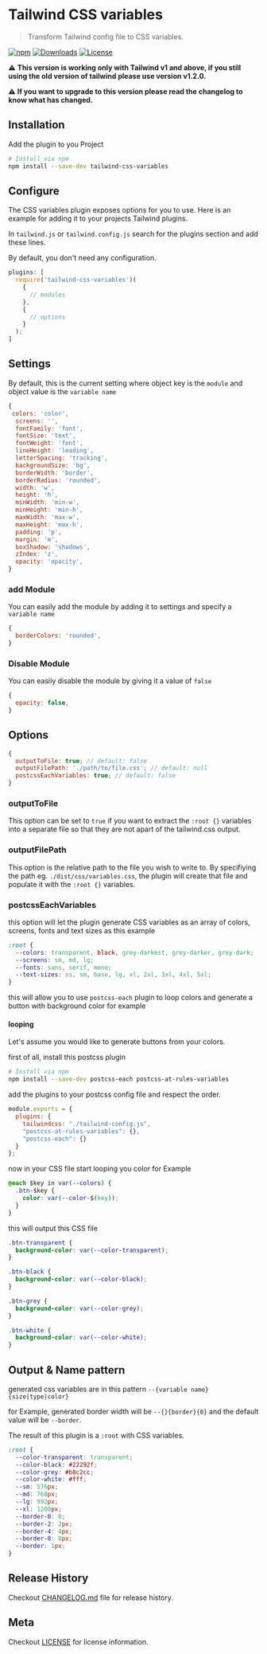 # Tailwind CSS variables

> Transform Tailwind config file to CSS variables.

[![npm](https://img.shields.io/npm/v/tailwind-css-variables.svg?style=for-the-badge)](https://www.npmjs.com/package/tailwind-css-variables)
[![Downloads](https://img.shields.io/npm/dt/tailwind-css-variables.svg?style=for-the-badge)](https://www.npmjs.com/package/tailwind-css-variables)
[![License](https://img.shields.io/npm/l/tailwind-css-variables.svg?style=for-the-badge)](https://es.wikipedia.org/wiki/Licencia_MIT)

:warning: **This version is working only with Tailwind v1 and above, if you still using the old version of tailwind please use version v1.2.0.**

:warning: **If you want to upgrade to this version please read the changelog to know what has changed.**

## Installation

Add the plugin to you Project

```bash
# Install via npm
npm install --save-dev tailwind-css-variables
```

## Configure

The CSS variables plugin exposes options for you to use. Here is an example for adding it to your projects Tailwind plugins.

In `tailwind.js` or `tailwind.config.js` search for the plugins section and add these lines.

By default, you don't need any configuration.

```js
plugins: [
  require('tailwind-css-variables')(
    {
      // modules
    },
    {
      // options
    }
  );
]
```

## Settings

By default, this is the current setting
where object key is the `module` and object value is the `variable name`

```js
{
 colors: 'color',
  screens: '',
  fontFamily: 'font',
  fontSize: 'text',
  fontWeight: 'font',
  lineHeight: 'leading',
  letterSpacing: 'tracking',
  backgroundSize: 'bg',
  borderWidth: 'border',
  borderRadius: 'rounded',
  width: 'w',
  height: 'h',
  minWidth: 'min-w',
  minHeight: 'min-h',
  maxWidth: 'max-w',
  maxHeight: 'max-h',
  padding: 'p',
  margin: 'm',
  boxShadow: 'shadows',
  zIndex: 'z',
  opacity: 'opacity',
}
```

### add Module

You can easily add the module by adding it to settings and specify a `variable name`

```js
{
  borderColors: 'rounded',
}
```

### Disable Module

You can easily disable the module by giving it a value of `false`

```js
{
  opacity: false,
}
```

## Options

```js
{
  outputToFile: true; // default: false
  outputFilePath: './path/to/file.css'; // default: null
  postcssEachVariables: true; // default: false
}
```

### outputToFile
This option can be set to `true` if you want to extract the `:root {}` variables into a separate file so that they are not apart of the tailwind.css output.

### outputFilePath
This option is the relative path to the file you wish to write to. By specifiying the path eg. `./dist/css/variables.css`, the plugin will create that file and populate it with the `:root {}` variables.

### postcssEachVariables

this option will let the plugin generate CSS variables as an array of colors, screens, fonts and text sizes as this example

```css
:root {
  --colors: transparent, black, grey-darkest, grey-darker, grey-dark;
  --screens: sm, md, lg;
  --fonts: sans, serif, mono;
  --text-sizes: xs, sm, base, lg, xl, 2xl, 3xl, 4xl, 5xl;
}
```

this will allow you to use `postcss-each` plugin to loop colors and generate a button with background color for example

#### looping

Let's assume you would like to generate buttons from your colors.

first of all, install this postcss plugin

```bash
# Install via npm
npm install --save-dev postcss-each postcss-at-rules-variables
```

add the plugins to your postcss config file and respect the order.

```js
module.exports = {
  plugins: {
    tailwindcss: "./tailwind-config.js",
    "postcss-at-rules-variables": {},
    "postcss-each": {}
  }
};
```

now in your CSS file start looping you color for Example

```css
@each $key in var(--colors) {
  .btn-$key {
    color: var(--color-$(key));
  }
}
```

this will output this CSS file

```css
.btn-transparent {
  background-color: var(--color-transparent);
}

.btn-black {
  background-color: var(--color-black);
}

.btn-grey {
  background-color: var(--color-grey);
}

.btn-white {
  background-color: var(--color-white);
}
```

## Output & Name pattern

generated css variables are in this pattern `--{variable name}{size|type|color}`

for Example, generated border width will be `--{}{border}{0}` and the default value will be `--border`.

The result of this plugin is a `:root` with CSS variables.

```css
:root {
  --color-transparent: transparent;
  --color-black: #22292f;
  --color-grey: #b8c2cc;
  --color-white: #fff;
  --sm: 576px;
  --md: 768px;
  --lg: 992px;
  --xl: 1200px;
  --border-0: 0;
  --border-2: 2px;
  --border-4: 4px;
  --border-8: 8px;
  --border: 1px;
}
```

## Release History

Checkout [CHANGELOG.md](https://github.com/omarkhatibco/tailwind-css-variables/blob/master/CHANGELOG.md) file for release history.

## Meta

Checkout [LICENSE](https://github.com/omarkhatibco/tailwind-css-variables/blob/master/LICENSE) for license information.
